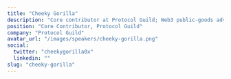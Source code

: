 ```yaml
---
title: "Cheeky Gorilla"
description: "Core contributor at Protocol Guild; Web3 public-goods advocate"
position: "Core Contributor, Protocol Guild"
company: "Protocol Guild"
avatar_url: "/images/speakers/cheeky-gorilla.png"
social:
  twitter: "cheekygorilla0x"
  linkedin: ""
slug: "cheeky-gorilla"
---
```

